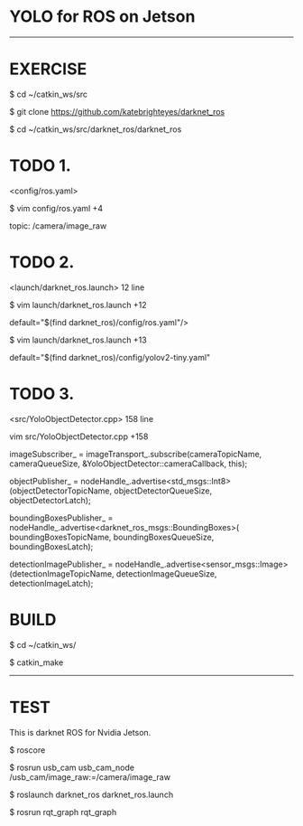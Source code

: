 # YOLO for ROS on Jetson
*************************************

# EXERCISE

$ cd ~/catkin_ws/src

$ git clone https://github.com/katebrighteyes/darknet_ros

$ cd ~/catkin_ws/src/darknet_ros/darknet_ros

# TODO 1.

<config/ros.yaml>

$ vim config/ros.yaml +4

topic: /camera/image_raw

# TODO 2.

<launch/darknet_ros.launch> 12 line

$ vim launch/darknet_ros.launch +12

default="$(find darknet_ros)/config/ros.yaml"/>

$ vim launch/darknet_ros.launch +13

default="$(find darknet_ros)/config/yolov2-tiny.yaml"

# TODO 3.

<src/YoloObjectDetector.cpp> 158 line

vim src/YoloObjectDetector.cpp +158

  imageSubscriber_ = imageTransport_.subscribe(cameraTopicName, cameraQueueSize,
                                               &YoloObjectDetector::cameraCallback, this);

  objectPublisher_ = nodeHandle_.advertise<std_msgs::Int8>(objectDetectorTopicName,
                                                           objectDetectorQueueSize,
                                                           objectDetectorLatch);

  boundingBoxesPublisher_ = nodeHandle_.advertise<darknet_ros_msgs::BoundingBoxes>(
                                boundingBoxesTopicName, boundingBoxesQueueSize, boundingBoxesLatch);
  
  detectionImagePublisher_ = nodeHandle_.advertise<sensor_msgs::Image>(detectionImageTopicName,
                                                                       detectionImageQueueSize,
                                                                       detectionImageLatch);

# BUILD

$ cd ~/catkin_ws/

$ catkin_make
  

_____________________________
# TEST

This is darknet ROS for Nvidia Jetson.

$ roscore

$ rosrun usb_cam usb_cam_node /usb_cam/image_raw:=/camera/image_raw

$ roslaunch darknet_ros darknet_ros.launch

$ rosrun rqt_graph rqt_graph
